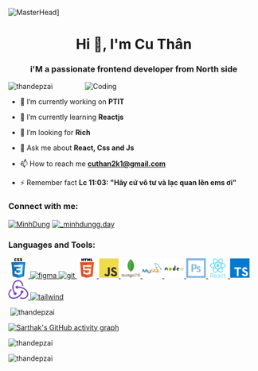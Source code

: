 ![MasterHead](https://i.pinimg.com/originals/c6/33/c2/c633c20ede82f0e0ced7d570dbe3a1f3.gif)]
<h1 align="center">Hi 👋, I'm Cu Thân</h1>
<h3 align="center">i'M a passionate frontend developer from North side</h3>

<img align="right" alt="Coding" width="350"  src="https://i.pinimg.com/originals/85/4f/c1/854fc143b9a24759505e50f74cbc054a.gif">

<p align="left"> <img src="https://komarev.com/ghpvc/?username=thandepzai&label=Visit%20viewers&color=0e75b6&style=flat" alt="thandepzai" /> </p>



<!-- <p align="left"> <img src="https://komarev.com/ghpvc/?username=thandepzai&label=Profile%20views&color=0e75b6&style=flat" alt="luvcci" /> </p>

<p align="left"> <a href="https://github.com/thandepzai/github-profile-trophy"><img src="https://github-profile-trophy.vercel.app/?username=thandepzai" alt="luvcci" /></a> </p> -->

- 🔭 I’m currently working on **PTIT**

- 🌱 I’m currently learning **Reactjs**

- 👯 I’m looking for **Rich**

- 💬 Ask me about **React, Css and Js**

- 📫 How to reach me **cuthan2k1@gmail.com**

- ⚡ Remember fact **Lc 11:03: "Hãy cứ vô tư và lạc quan lên ems ơi"**

<h3 align="left">Connect with me:</h3>
<p align="left">
<a href="https://www.facebook.com/than.tran.5249" target="blank"><img align="center" src="https://raw.githubusercontent.com/rahuldkjain/github-profile-readme-generator/master/src/images/icons/Social/facebook.svg" alt="MinhDung" height="30" width="40" /></a>
<a href="https://www.instagram.com/cu.than.2001/" target="blank"><img align="center" src="https://raw.githubusercontent.com/rahuldkjain/github-profile-readme-generator/master/src/images/icons/Social/instagram.svg" alt="_minhdungg.day" height="30" width="40" /></a>
</p>

<h3 align="left">Languages and Tools:</h3>
<p align="left"><a href="https://www.w3schools.com/css/" target="_blank" rel="noreferrer"> <img src="https://raw.githubusercontent.com/devicons/devicon/master/icons/css3/css3-original-wordmark.svg" alt="css3" width="40" height="40"/> </a> <a href="https://www.figma.com/" target="_blank" rel="noreferrer"> <img src="https://www.vectorlogo.zone/logos/figma/figma-icon.svg" alt="figma" width="40" height="40"/> </a> <a href="https://git-scm.com/" target="_blank" rel="noreferrer"> <img src="https://www.vectorlogo.zone/logos/git-scm/git-scm-icon.svg" alt="git" width="40" height="40"/> </a>  </a> <a href="https://www.w3.org/html/" target="_blank" rel="noreferrer"> <img src="https://raw.githubusercontent.com/devicons/devicon/master/icons/html5/html5-original-wordmark.svg" alt="html5" width="40" height="40"/> </a> <a href="https://developer.mozilla.org/en-US/docs/Web/JavaScript" target="_blank" rel="noreferrer"> <img src="https://raw.githubusercontent.com/devicons/devicon/master/icons/javascript/javascript-original.svg" alt="javascript" width="40" height="40"/> </a> <a href="https://www.mongodb.com/" target="_blank" rel="noreferrer"> <img src="https://raw.githubusercontent.com/devicons/devicon/master/icons/mongodb/mongodb-original-wordmark.svg" alt="mongodb" width="40" height="40"/> </a> <a href="https://www.mysql.com/" target="_blank" rel="noreferrer"> <img src="https://raw.githubusercontent.com/devicons/devicon/master/icons/mysql/mysql-original-wordmark.svg" alt="mysql" width="40" height="40"/> </a> <a href="https://nodejs.org" target="_blank" rel="noreferrer"> <img src="https://raw.githubusercontent.com/devicons/devicon/master/icons/nodejs/nodejs-original-wordmark.svg" alt="nodejs" width="40" height="40"/> </a> <a href="https://www.photoshop.com/en" target="_blank" rel="noreferrer"> <img src="https://raw.githubusercontent.com/devicons/devicon/master/icons/photoshop/photoshop-line.svg" alt="photoshop" width="40" height="40"/> </a> <a href="https://reactjs.org/" target="_blank" rel="noreferrer"> <img src="https://raw.githubusercontent.com/devicons/devicon/master/icons/react/react-original-wordmark.svg" alt="react" width="40" height="40"/> </a> <a href="https://www.typescriptlang.org/" target="_blank" rel="noreferrer"> <img src="https://raw.githubusercontent.com/devicons/devicon/master/icons/typescript/typescript-original.svg" alt="typescript" width="40" height="40"/> </a>
<a href="https://redux.js.org" target="_blank" rel="noreferrer"> <img src="https://raw.githubusercontent.com/devicons/devicon/master/icons/redux/redux-original.svg" alt="redux" width="40" height="40"/> </a> <a href="https://tailwindcss.com/" target="_blank" rel="noreferrer"> <img src="https://www.vectorlogo.zone/logos/tailwindcss/tailwindcss-icon.svg" alt="tailwind" width="40" height="40"/> </a> 
</p>









<p>&nbsp;<img  src="https://github-readme-stats.vercel.app/api?username=thandepzai&show_icons=true&locale=en" alt="thandepzai" /></p>

[![Sarthak's GitHub activity graph](https://activity-graph.herokuapp.com/graph?username=thandepzai&&theme=xcode)](https://github.com/LuvCii)

<p><img src="https://github-readme-streak-stats.herokuapp.com/?user=thandepzai&&theme=tokyonight" alt="thandepzai" /></p>

<p><img src="https://github-readme-stats.vercel.app/api/top-langs?username=thandepzai&show_icons=true&locale=en&layout=compact" alt="thandepzai" /></p>


<!---
thandepzai/thandepzai is a ✨ special ✨ repository because its `README.md` (this file) appears on your GitHub profile.
You can click the Preview link to take a look at your changes.
--->
